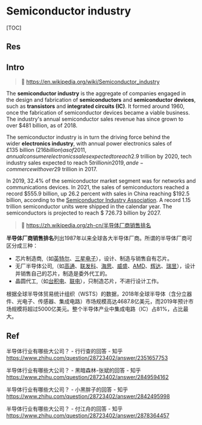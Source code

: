 # Semiconductor industry

[TOC]



## Res


## Intro
> 🔗 https://en.wikipedia.org/wiki/Semiconductor_industry

The **semiconductor industry** is the aggregate of companies engaged in the design and fabrication of **semiconductors** and **semiconductor devices**, such as **transistors** and **integrated circuits (IC)**. It formed around 1960, once the fabrication of semiconductor devices became a viable business. The industry's annual semiconductor sales revenue has since grown to over $481 billion, as of 2018. 

The semiconductor industry is in turn the driving force behind the wider **electronics industry**, with annual power electronics sales of £135 billion ($216 billion) as of 2011, annual consumer electronics sales expected to reach $2.9 trillion by 2020, tech industry sales expected to reach $5 trillion in 2019, and e-commerce with over $29 trillion in 2017. 

In 2019, 32.4% of the semiconductor market segment was for networks and communications devices.
In 2021, the sales of semiconductors reached a record $555.9 billion, up 26.2 percent with sales in China reaching $192.5 billion, according to the [Semiconductor Industry Association](https://en.wikipedia.org/wiki/Semiconductor_Industry_Association "Semiconductor Industry Association"). A record 1.15 trillion semiconductor units were shipped in the calendar year. The semiconductors is projected to reach $ 726.73 billion by 2027.


> 🔗 https://zh.wikipedia.org/zh-cn/半导体厂商销售排名

**半导体厂商销售排名**列出1987年以来全球各大半导体厂商。所谓的半导体厂商可区分成三种：

- 芯片制造商,（如[英特尔](https://zh.wikipedia.org/wiki/%E8%8B%B1%E7%89%B9%E7%88%BE "英特尔")、[三星电子](https://zh.wikipedia.org/wiki/%E4%B8%89%E6%98%9F%E9%9B%BB%E5%AD%90 "三星电子")），设计、制造与销售自有芯片。
- 无厂半导体公司,（如[高通](https://zh.wikipedia.org/wiki/%E9%AB%98%E9%80%9A "高通")、[联发科](https://zh.wikipedia.org/wiki/%E8%81%94%E5%8F%91%E7%A7%91 "联发科")、[海思](https://zh.wikipedia.org/wiki/%E6%B5%B7%E6%80%9D "海思")、[威盛](https://zh.wikipedia.org/wiki/%E5%A8%81%E7%9B%9B "威盛")、[AMD](https://zh.wikipedia.org/wiki/AMD "AMD")、[辉达](https://zh.wikipedia.org/wiki/%E8%BC%9D%E9%81%94 "辉达")、[瑞昱](https://zh.wikipedia.org/wiki/%E7%91%9E%E6%98%B1 "瑞昱")），设计并销售自己的芯片，制造是委外代工的。
- 晶圆代工,（如[台积电](https://zh.wikipedia.org/wiki/%E5%8F%B0%E7%A9%8D%E9%9B%BB "台积电")、[联电](https://zh.wikipedia.org/wiki/%E8%81%AF%E9%9B%BB "联电")），只制造芯片，不进行设计工作。

根据全球半导体贸易统计组织（WSTS）的数据，2018年全球半导体（含分立器件、光电子、传感器、集成电路）市场规模高达4687.8亿美元，而2019年预计市场规模将超过5000亿美元。整个半导体产业中集成电路（IC）占81%，占比最大。




## Ref
半导体行业有哪些大公司？ - 行行查的回答 - 知乎 https://www.zhihu.com/question/28723402/answer/2351657753

半导体行业有哪些大公司？ - 黑暗森林-张斌的回答 - 知乎 https://www.zhihu.com/question/28723402/answer/2849594162

半导体行业有哪些大公司？ - 小黑胖子的回答 - 知乎 https://www.zhihu.com/question/28723402/answer/2842495998

半导体行业有哪些大公司？ - 付江舟的回答 - 知乎 https://www.zhihu.com/question/28723402/answer/2878364457

